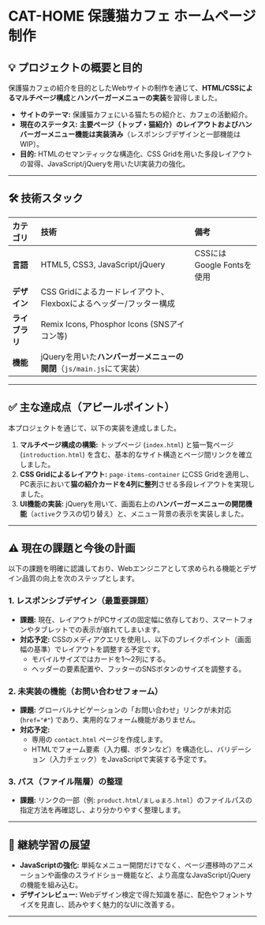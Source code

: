 # CAT-HOME 保護猫カフェ ホームページ制作

## 💡 プロジェクトの概要と目的

保護猫カフェの紹介を目的としたWebサイトの制作を通じて、**HTML/CSSによるマルチページ構成**と**ハンバーガーメニューの実装**を習得しました。

* **サイトのテーマ:** 保護猫カフェにいる猫たちの紹介と、カフェの活動紹介。
* **現在のステータス:** **主要ページ（トップ・猫紹介）のレイアウトおよびハンバーガーメニュー機能は実装済み**（レスポンシブデザインと一部機能はWIP）。
* **目的:** HTMLのセマンティックな構造化、CSS Gridを用いた多段レイアウトの習得、JavaScript/jQueryを用いたUI実装力の強化。

---

## 🛠️ 技術スタック

| カテゴリ | 技術 | 備考 |
| :--- | :--- | :--- |
| **言語** | HTML5, CSS3, JavaScript/jQuery | CSSにはGoogle Fontsを使用 |
| **デザイン** | CSS Gridによるカードレイアウト、Flexboxによるヘッダー/フッター構成 |
| **ライブラリ** | Remix Icons, Phosphor Icons (SNSアイコン等) |
| **機能** | jQueryを用いた**ハンバーガーメニューの開閉**（`js/main.js`にて実装）|

---

## ✅ 主な達成点（アピールポイント）

本プロジェクトを通じて、以下の実装を達成しました。

1.  **マルチページ構成の構築:** トップページ (`index.html`) と猫一覧ページ (`introduction.html`) を含む、基本的なサイト構造とページ間リンクを確立しました。
2.  **CSS Gridによるレイアウト:** `page-items-container` にCSS Gridを適用し、PC表示において**猫の紹介カードを4列に整列**させる多段レイアウトを実現しました。
3.  **UI機能の実装:** jQueryを用いて、画面右上の**ハンバーガーメニューの開閉機能**（`active`クラスの切り替え）と、メニュー背景の表示を実装しました。

---

## ⚠️ 現在の課題と今後の計画

以下の課題を明確に認識しており、Webエンジニアとして求められる機能とデザイン品質の向上を次のステップとします。

### 1. レスポンシブデザイン（最重要課題）

* **課題:** 現在、レイアウトがPCサイズの固定幅に依存しており、スマートフォンやタブレットでの表示が崩れてしまいます。
* **対応予定:** CSSのメディアクエリを使用し、以下のブレイクポイント（画面幅の基準）でレイアウトを調整する予定です。
    * モバイルサイズではカードを1〜2列にする。
    * ヘッダーの要素配置や、フッターのSNSボタンのサイズを調整する。

### 2. 未実装の機能（お問い合わせフォーム）

* **課題:** グローバルナビゲーションの「お問い合わせ」リンクが未対応 (`href="#"`) であり、実用的なフォーム機能がありません。
* **対応予定:**
    * 専用の `contact.html` ページを作成します。
    * HTMLでフォーム要素（入力欄、ボタンなど）を構造化し、バリデーション（入力チェック）をJavaScriptで実装する予定です。

### 3. パス（ファイル階層）の整理

* **課題:** リンクの一部（例: `product.html/ましゅまろ.html`）のファイルパスの指定方法を再確認し、より分かりやすく整理します。

---

## 🚀 継続学習の展望

* **JavaScriptの強化:** 単純なメニュー開閉だけでなく、ページ遷移時のアニメーションや画像のスライドショー機能など、より高度なJavaScript/jQueryの機能を組み込む。
* **デザインレビュー:** Webデザイン検定で得た知識を基に、配色やフォントサイズを見直し、読みやすく魅力的なUIに改善する。

---
